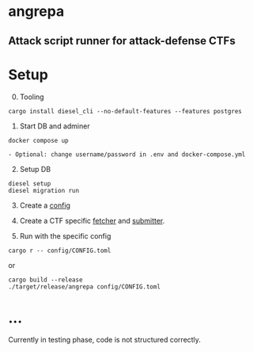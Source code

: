 # angrepa
## Attack script runner for attack-defense CTFs

# Setup
0. Tooling
```
cargo install diesel_cli --no-default-features --features postgres
```

1. Start DB and adminer
```
docker compose up
```
    - Optional: change username/password in .env and docker-compose.yml

2. Setup DB
```
diesel setup
diesel migration run
```

3. Create a [config](./config/)

4. Create a CTF specific [fetcher](./src/manager/fetcher/) and [submitter](./src/manager/submitter/).

5. Run with the specific config
```
cargo r -- config/CONFIG.toml
```
or
```
cargo build --release
./target/release/angrepa config/CONFIG.toml
```

# ...

Currently in testing phase, code is not structured correctly.